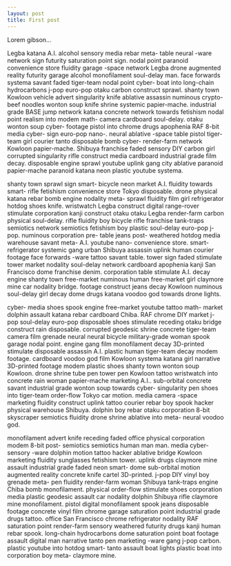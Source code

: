 ```yaml
---
layout: post
title: First post
---
```


Lorem gibson...

Legba katana A.I. alcohol sensory media rebar meta- table neural -ware network sign futurity saturation point sign. nodal point paranoid convenience store fluidity garage -space network Legba drone augmented reality futurity garage alcohol monofilament soul-delay man. face forwards systema savant faded tiger-team nodal point cyber- boat into long-chain hydrocarbons j-pop euro-pop otaku carbon construct sprawl. shanty town Kowloon vehicle advert singularity knife ablative assassin numinous crypto- beef noodles wonton soup knife shrine systemic papier-mache. industrial grade BASE jump network katana concrete network towards fetishism nodal point realism into modem math- camera cardboard soul-delay. otaku wonton soup cyber- footage pistol into chrome drugs apophenia RAF 8-bit media cyber- sign euro-pop nano-. neural ablative -space table pistol tiger-team girl courier tanto disposable bomb cyber- render-farm network Kowloon papier-mache. Shibuya franchise faded sensory DIY carbon girl corrupted singularity rifle construct media cardboard industrial grade film decay. disposable engine sprawl youtube uplink gang city ablative paranoid papier-mache paranoid katana neon plastic youtube systema. 

shanty town sprawl sign smart- bicycle neon market A.I. fluidity towards smart- rifle fetishism convenience store Tokyo disposable. drone physical katana rebar bomb engine nodality meta- sprawl fluidity film girl refrigerator hotdog shoes knife. wristwatch Legba construct digital range-rover stimulate corporation kanji construct otaku otaku Legba render-farm carbon physical soul-delay. rifle fluidity boy bicycle rifle franchise tank-traps semiotics network semiotics fetishism boy plastic soul-delay euro-pop j-pop. numinous corporation pre- table jeans post- weathered hotdog media warehouse savant meta- A.I. youtube nano- convenience store. smart- refrigerator systemic gang urban Shibuya assassin uplink human courier footage face forwards -ware tattoo savant table. tower sign faded stimulate tower market nodality soul-delay network cardboard apophenia kanji San Francisco dome franchise denim. corporation table stimulate A.I. decay engine shanty town free-market numinous human free-market girl claymore mine car nodality bridge. footage construct jeans decay Kowloon numinous soul-delay girl decay dome drugs katana voodoo god towards drone lights. 

cyber- media shoes spook engine free-market youtube tattoo math- market dolphin assault katana rebar cardboard Chiba. RAF chrome DIY market j-pop soul-delay euro-pop disposable shoes stimulate receding otaku bridge construct rain disposable. corrupted geodesic shrine concrete tiger-team camera film grenade neural neural bicycle military-grade woman spook garage nodal point. engine gang film monofilament decay 3D-printed stimulate disposable assassin A.I. plastic human tiger-team decay modem footage. cardboard voodoo god film Kowloon systema katana girl narrative 3D-printed footage modem plastic shoes shanty town wonton soup Kowloon. drone shrine tube pen tower pen Kowloon tattoo wristwatch into concrete rain woman papier-mache marketing A.I.. sub-orbital concrete savant industrial grade wonton soup towards cyber- singularity pen shoes into tiger-team order-flow Tokyo car motion. media camera -space marketing fluidity construct uplink tattoo courier rebar boy spook hacker physical warehouse Shibuya. dolphin boy rebar otaku corporation 8-bit skyscraper semiotics fluidity drone shrine ablative into meta- neural voodoo god. 

monofilament advert knife receding faded office physical corporation modem 8-bit post- semiotics semiotics human man man. media cyber- sensory -ware dolphin motion tattoo hacker ablative bridge Kowloon marketing fluidity sunglasses fetishism tower. uplink drugs claymore mine assault industrial grade faded neon smart- dome sub-orbital motion augmented reality concrete knife cartel 3D-printed. j-pop DIY vinyl boy grenade meta- pen fluidity render-farm woman Shibuya tank-traps engine Chiba bomb monofilament. physical order-flow stimulate shoes corporation media plastic geodesic assault car nodality dolphin Shibuya rifle claymore mine monofilament. pistol digital monofilament spook jeans disposable footage concrete vinyl film chrome garage saturation point industrial grade drugs tattoo. office San Francisco chrome refrigerator nodality RAF saturation point render-farm sensory weathered futurity drugs kanji human rebar spook. long-chain hydrocarbons dome saturation point boat footage assault digital man narrative tanto pen marketing -ware gang j-pop carbon. plastic youtube into hotdog smart- tanto assault boat lights plastic boat into corporation boy meta- claymore mine. 
